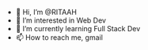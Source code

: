 - 👋 Hi, I’m @RITAAH
- 👀 I’m interested in Web Dev
- 🌱 I’m currently learning Full Stack Dev
- 📫 How to reach me, gmail

<!---
RITAAH/RITAAH is a ✨ special ✨ repository because its `README.md` (this file) appears on your GitHub profile.
You can click the Preview link to take a look at your changes.
--->
